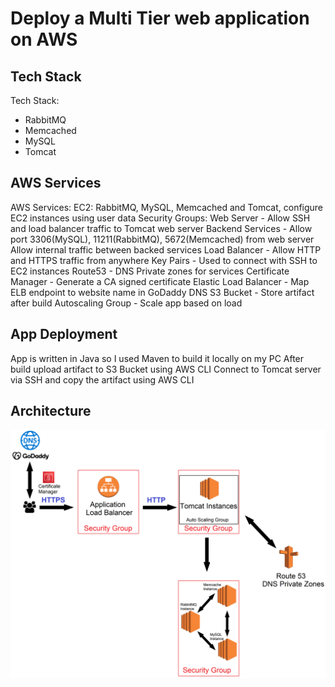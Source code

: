 # Deploy a Multi Tier web application on AWS

## Tech Stack
Tech Stack:
* RabbitMQ
* Memcached
* MySQL
* Tomcat

## AWS Services
AWS Services:
	EC2:
		RabbitMQ, MySQL, Memcached and Tomcat, configure EC2 instances using user data
	Security Groups:
		Web Server - Allow SSH and load balancer traffic to Tomcat web server
		Backend Services - Allow port 3306(MySQL), 11211(RabbitMQ), 5672(Memcached) from web server
						   Allow internal traffic between backed services
		Load Balancer - Allow HTTP and HTTPS traffic from anywhere
	Key Pairs - Used to connect with SSH to EC2 instances
	Route53 - DNS Private zones for services
	Certificate Manager - Generate a CA signed certificate 
	Elastic Load Balancer - Map ELB endpoint to website name in GoDaddy DNS
	S3 Bucket - Store artifact after build
	Autoscaling Group - Scale app based on load

## App Deployment
App is written in Java so I used Maven to build it locally on my PC
After build upload artifact to S3 Bucket using AWS CLI
Connect to Tomcat server via SSH and copy the artifact using AWS CLI
	

## Architecture
![alt text](https://github.com/erikGav/devops-training/blob/main/Lift%26Shift/Architecture.png?raw=true)
